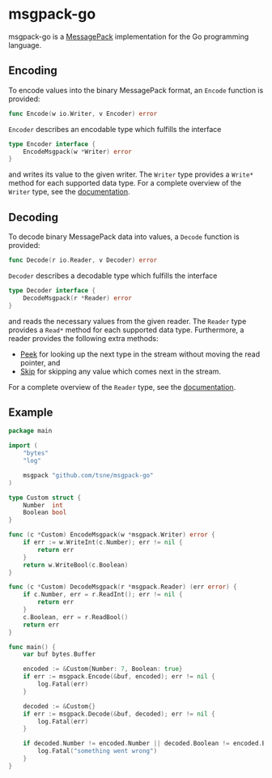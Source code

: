 # msgpack-go
msgpack-go is a [MessagePack](http://msgpack.org/) implementation for the Go programming language.

## Encoding
To encode values into the binary MessagePack format, an `Encode` function is provided:
```Go
func Encode(w io.Writer, v Encoder) error
```
`Encoder` describes an encodable type which fulfills the interface
```Go
type Encoder interface {
	EncodeMsgpack(w *Writer) error
}
```
and writes its value to the given writer. The `Writer` type provides a `Write*` method for each supported data type. For a complete overview of the `Writer` type, see the [documentation](https://godoc.org/github.com/tsne/msgpack-go#Writer).

## Decoding
To decode binary MessagePack data into values, a `Decode` function is provided:
```Go
func Decode(r io.Reader, v Decoder) error
```
`Decoder` describes a decodable type which fulfills the interface
```Go
type Decoder interface {
	DecodeMsgpack(r *Reader) error
}
```
and reads the necessary values from the given reader. The `Reader` type provides a `Read*` method for each supported data type. Furthermore, a reader provides the following extra methods:
* [Peek](https://godoc.org/github.com/tsne/msgpack-go#Reader.Peek) for looking up the next type in the stream without moving the read pointer, and
* [Skip](https://godoc.org/github.com/tsne/msgpack-go#Reader.Skip) for skipping any value which comes next in the stream.

For a complete overview of the `Reader` type, see the [documentation](https://godoc.org/github.com/tsne/msgpack-go#Reader).

## Example
```Go
package main

import (
	"bytes"
	"log"

	msgpack "github.com/tsne/msgpack-go"
)

type Custom struct {
	Number  int
	Boolean bool
}

func (c *Custom) EncodeMsgpack(w *msgpack.Writer) error {
	if err := w.WriteInt(c.Number); err != nil {
		return err
	}
	return w.WriteBool(c.Boolean)
}

func (c *Custom) DecodeMsgpack(r *msgpack.Reader) (err error) {
	if c.Number, err = r.ReadInt(); err != nil {
		return err
	}
	c.Boolean, err = r.ReadBool()
	return err
}

func main() {
	var buf bytes.Buffer

	encoded := &Custom{Number: 7, Boolean: true}
	if err := msgpack.Encode(&buf, encoded); err != nil {
		log.Fatal(err)
	}

	decoded := &Custom{}
	if err := msgpack.Decode(&buf, decoded); err != nil {
		log.Fatal(err)
	}

	if decoded.Number != encoded.Number || decoded.Boolean != encoded.Boolean {
		log.Fatal("something went wrong")
	}
}

```
